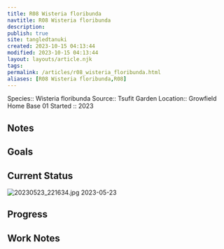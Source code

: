 ```yaml
---
title: R08 Wisteria floribunda
navtitle: R08 Wisteria floribunda
description: 
publish: true
site: tangledtanuki
created: 2023-10-15 04:13:44
modified: 2023-10-15 04:13:44
layout: layouts/article.njk
tags:
permalink: /articles/r08_wisteria_floribunda.html
aliases: [R08 Wisteria floribunda,R08]
---
```


Species:: Wisteria floribunda
Source:: Tsufit Garden
Location:: Growfield Home Base 01
Started :: 2023
## Notes

## Goals
## Current Status

![20230523_221634.jpg](/img/20230523_221634.jpg)
2023-05-23

## Progress

## Work Notes


